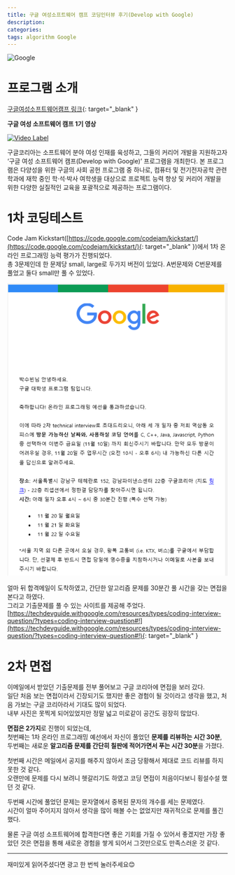 ```yaml
---
title: 구글 여성소프트웨어 캠프 코딩인터뷰 후기(Develop with Google)
description: 
categories: 
tags: algorithm Google
---
```


![Google](https://thumbs.gfycat.com/HilariousSphericalKoala-mobile.jpg)

# 프로그램 소개

[구글여성소프트웨어캠프 링크](https://events.withgoogle.com/dwg/){: target="_blank" }  

**구글 여성 소프트웨어 캠프 1기 영상**

[![Video Label](https://img.youtube.com/vi/-oZruRD1F2s/0.jpg)](https://youtu.be/-oZruRD1F2s?t=0s)  

[](https://youtu.be/-oZruRD1F2s)
구글코리아는 소프트웨어 분야 여성 인재를 육성하고, 그들의 커리어 개발을 지원하고자 ‘구글 여성 소프트웨어 캠프(Develop with Google)’ 프로그램을 개최한다. 
본 프로그램은 다양성을 위한 구글의 사회 공헌 프로그램 중 하나로, 컴퓨터 및 전기전자공학 관련 학과에 재학 중인 학·석·박사 여학생을 대상으로 프로젝트 능력 향상 및 
커리어 개발을 위한 다양한 실질적인 교육을 포괄적으로 제공하는 프로그램이다.

# 1차 코딩테스트

Code Jam Kickstart([https://code.google.com/codejam/kickstart/](https://code.google.com/codejam/kickstart/){: target="_blank" })에서 1차 온라인 프로그래밍 능력 평가가 진행되었다.  
총 3문제인데 한 문제당 small, large로 두가지 버전이 있었다. A번문제와 C번문제를 풀었고 둘다 small만 풀 수 있었다.  

![구글합격메일](/assets/images/googlemail.png)  

얼마 뒤 합격메일이 도착하였고, 간단한 알고리즘 문제를 30분간 풀 시간을 갖는 면접을 본다고 하였다.  
그리고 기출문제를 풀 수 있는 사이트를 제공해 주었다.  
[https://techdevguide.withgoogle.com/resources/types/coding-interview-question/?types=coding-interview-question#!](https://techdevguide.withgoogle.com/resources/types/coding-interview-question/?types=coding-interview-question#!){: target="_blank" }

# 2차 면접

이메일에서 받았던 기출문제를 전부 풀어보고 구글 코리아에 면접을 보러 갔다.  
일단 처음 보는 면접이라서 긴장되기도 했지만 좋은 경험이 될 것이라고 생각을 했고, 처음 가보는 구글 코리아라서 기대도 많이 되었다.  
내부 사진은 못찍게 되어있었지만 정말 넓고 미로같이 공간도 굉장히 많았다.  

**면접은 2가지**로 진행이 되었는데,  
첫번째는 1차 온라인 프로그래밍 예선에서 자신이 풀었던 **문제를 리뷰하는 시간 30분**,  
두번째는 새로운 **알고리즘 문제를 간단히 칠판에 적어가면서 푸는 시간 30분**을 가졌다. 

첫번째 시간은 메일에서 공지를 해주지 않아서 조금 당황해서 제대로 코드 리뷰를 하지 못한 것 같다.  
오랜만에 문제를 다시 보려니 헷갈리기도 하였고 코딩 면접이 처음이다보니 횡설수설 했던 것 같다.  

두번째 시간에 풀었던 문제는 문자열에서 중복된 문자의 개수를 세는 문제였다.  
시간이 얼마 주어지지 않아서 생각을 많이 해볼 수는 없었지만 재귀적으로 문제를 풀긴 했다.  

물론 구글 여성 소프트웨어에 합격한다면 좋은 기회를 가질 수 있어서 좋겠지만 가장 좋았던 것은 면접을 통해 새로운 경험을 쌓게 되어서 그것만으로도 만족스러운 것 같다.

---

재미있게 읽어주셨다면 광고 한 번씩 눌러주세요😊